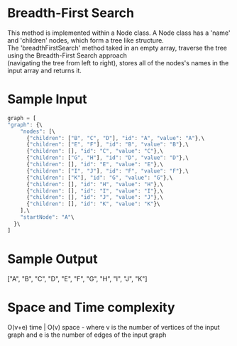 # Breadth-First Search

This method is implemented within a Node class. 
A Node class has a 'name' and 'children' nodes, which form a tree like structure.  \
The 'breadthFirstSearch' method taked in an empty array, traverse the tree using the Breadth-First Search approach \
(navigating the tree from left to right), stores all of the nodes's names in the input array and returns it.

# Sample Input
```javascript
graph = [
"graph": {\
    "nodes": [\
      {"children": ["B", "C", "D"], "id": "A", "value": "A"},\
      {"children": ["E", "F"], "id": "B", "value": "B"},\
      {"children": [], "id": "C", "value": "C"},\
      {"children": ["G", "H"], "id": "D", "value": "D"},\
      {"children": [], "id": "E", "value": "E"},\
      {"children": ["I", "J"], "id": "F", "value": "F"},\
      {"children": ["K"], "id": "G", "value": "G"},\
      {"children": [], "id": "H", "value": "H"},\
      {"children": [], "id": "I", "value": "I"},\
      {"children": [], "id": "J", "value": "J"},\
      {"children": [], "id": "K", "value": "K"}\
    ],\
    "startNode": "A"\
  }\
]
```
  
# Sample Output
["A", "B", "C", "D", "E", "F", "G", "H", "I", "J", "K"]

# Space and Time complexity
O(v+e) time | O(v) space - where v is the number of vertices of the input graph and e is the number of edges of the input graph
